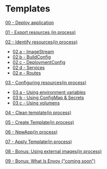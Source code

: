 # Templates

[ 00 - Deploy application](https://github.com/carlossagala/workshops/tree/master/nodejs/ocp/00)

[ 01 - Export resources (in process)](https://github.com/carlossagala/workshops/tree/master/nodejs/ocp/01)

[ 02 - Identify resources(in process)](https://github.com/carlossagala/workshops/tree/master/nodejs/ocp/02)

- [02 a - ImageStream]()
- [02 b - BuildConfig]()
- [02 c - DeploymentConfig]()
- [02 d - Services]()
- [02 e - Routes]()

[ 03 - Configuring resources(in process)](https://github.com/carlossagala/workshops/tree/master/nodejs/ocp/03)

- [03 a - Using environment variables]()
- [03 b - Using ConfigMap & Secrets]()
- [03 c - Using volumens]()

[ 04 - Clean template(in process)](https://github.com/carlossagala/workshops/tree/master/nodejs/ocp/04)

[ 05 - Create Template(in process)](https://github.com/carlossagala/workshops/tree/master/nodejs/ocp/05)

[ 06 - NewApp(in process)](https://github.com/carlossagala/workshops/tree/master/nodejs/ocp/06)

[ 07 - Apply Template(in process)](https://github.com/carlossagala/workshops/tree/master/nodejs/ocp/07)

[ 08 - Bonus: Using external images(in process)](https://github.com/carlossagala/workshops/tree/master/nodejs/ocp/08)

[ 09 - Bonus: What Is Envoy ("coming soon")](https://github.com/carlossagala/workshops/tree/master/nodejs/ocp/09)
